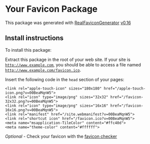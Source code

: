 # Your Favicon Package

This package was generated with [RealFaviconGenerator](https://realfavicongenerator.net/) [v0.16](https://realfavicongenerator.net/change_log#v0.16)

## Install instructions

To install this package:

Extract this package in the root of your web site. If your site is <code>http://www.example.com</code>, you should be able to access a file named <code>http://www.example.com/favicon.ico</code>.

Insert the following code in the `head` section of your pages:

    <link rel="apple-touch-icon" sizes="180x180" href="/apple-touch-icon.png?v=00BeaMqnW5">
    <link rel="icon" type="image/png" sizes="32x32" href="/favicon-32x32.png?v=00BeaMqnW5">
    <link rel="icon" type="image/png" sizes="16x16" href="/favicon-16x16.png?v=00BeaMqnW5">
    <link rel="manifest" href="/site.webmanifest?v=00BeaMqnW5">
    <link rel="shortcut icon" href="/favicon.ico?v=00BeaMqnW5">
    <meta name="msapplication-TileColor" content="#ffc40d">
    <meta name="theme-color" content="#ffffff">

*Optional* - Check your favicon with the [favicon checker](https://realfavicongenerator.net/favicon_checker)
